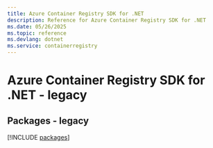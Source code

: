 ```yaml
---
title: Azure Container Registry SDK for .NET
description: Reference for Azure Container Registry SDK for .NET
ms.date: 05/26/2025
ms.topic: reference
ms.devlang: dotnet
ms.service: containerregistry
---
```

# Azure Container Registry SDK for .NET - legacy
## Packages - legacy
[!INCLUDE [packages](container-registry-index.md)]